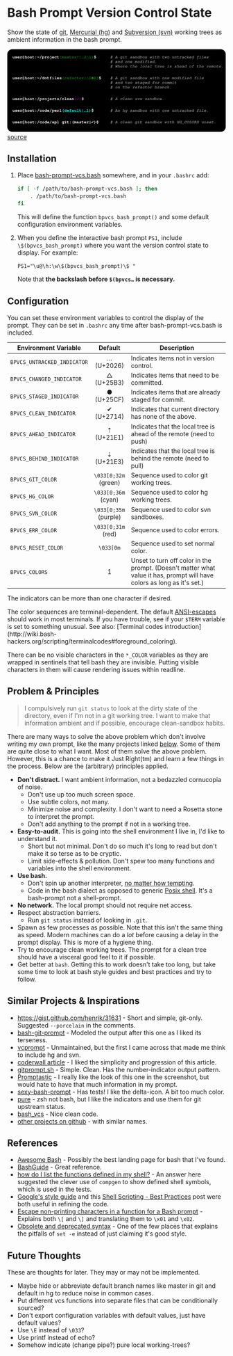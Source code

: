 Bash Prompt Version Control State
=================================
Show the state of [git](https://git-scm.com/), [Mercurial (hg)](https://www.mercurial-scm.org/)
and [Subversion (svn)](https://subversion.apache.org/) working trees as ambient information in
the bash prompt.

![Screenshot](screenshot.png "Screenshot")
[source](screenshot.svg)

Installation
------------
1. Place [bash-prompt-vcs.bash](bash-prompt-vcs.bash) somewhere, and in your `.bashrc` add:

   ```bash
   if [ -f /path/to/bash-prompt-vcs.bash ]; then
       . /path/to/bash-prompt-vcs.bash
   fi
   ```

   This will define the function `bpvcs_bash_prompt()` and some default
   configuration environment variables.

2. When you define the interactive bash prompt `PS1`, include
   `\$(bpvcs_bash_prompt)` where you want the version control state to
   display.  For example:

   ```
   PS1="\u@\h:\w\$(bpvcs_bash_prompt)\$ "
   ```
   Note that **the backslash before `$(bpvcs…` is necessary.**


Configuration
-------------
You can set these environment variables to control the display of the prompt.
They can be set in `.bashrc` any time after bash-prompt-vcs.bash is included.

Environment Variable        | Default | Description
----------------------------|:-------:|------------
`BPVCS_UNTRACKED_INDICATOR` | … <br/>(U+2026) | Indicates items not in version control.
`BPVCS_CHANGED_INDICATOR`   | △ <br/>(U+25B3) | Indicates items that need to be committed.
`BPVCS_STAGED_INDICATOR`    | ● <br/>(U+25CF) | Indicates items that are already staged for commit.
`BPVCS_CLEAN_INDICATOR`     | ✔ <br/>(U+2714) | Indicates that current directory has none of the above.
`BPVCS_AHEAD_INDICATOR`     | ⇡ <br>(U+21E1)  | Indicates that the local tree is ahead of the remote (need to push)
`BPVCS_BEHIND_INDICATOR`    | ⇣ <br>(U+21E3)  | Indicates that the local tree is behind the remote (need to pull)
`BPVCS_GIT_COLOR`           | `\033[0;32m` <br/>(green)  | Sequence used to color git working trees.
`BPVCS_HG_COLOR`            | `\033[0;36m` <br/>(cyan)   | Sequence used to color hg working trees.
`BPVCS_SVN_COLOR`           | `\033[0;35m` <br/>(purple) | Sequence used to color svn sandboxes.
`BPVCS_ERR_COLOR`           | `\033[0;31m` <br/>(red)    | Sequence used to color errors.
`BPVCS_RESET_COLOR`         | `\033[0m`                  | Sequence used to set normal color.
`BPVCS_COLORS`              |  1         | Unset to turn off color in the prompt. (Doesn't matter what value it has, prompt will have colors as long as it's set.)

The indicators can be more than one character if desired.

The color sequences are terminal-dependent.  The default
[ANSI-escapes](https://en.wikipedia.org/wiki/ANSI_escape_code#Colors) should work in
most terminals.  If you have trouble, see if your `$TERM` variable is set to
something unusual.  See also: [Terminal codes introduction](http://wiki.bash-
hackers.org/scripting/terminalcodes#foreground_coloring).

There can be no visible characters in the `*_COLOR` variables as they are
wrapped in sentinels that tell bash they are invisible.  Putting visible
characters in them will cause rendering issues within readline.


Problem & Principles
--------------------
> I compulsively run `git status` to look at the dirty state of the directory,
> even if I'm not in a git working tree.
> I want to make that information ambient and if possible, encourage clean-sandbox
> habits.

There are many ways to solve the above problem which don't involve writing my
own prompt, like the many projects linked [below](#user-content-similar-projects--inspirations).
Some of them are quite close to what I want.  Most of them solve the above problem.  However,
this is a chance  to make it Just Right(tm) and learn a few things in the process.
Below are the (arbitrary) principles applied.

* **Don't distract.**  I want ambient information, not a bedazzled cornucopia of noise.
  * Don't use up too much screen space.
  * Use subtle colors, not many.
  * Minimize noise and complexity.  I don't want to need a Rosetta stone to interpret the prompt.
  * Don't add anything to the prompt if not in a working tree.
* **Easy-to-audit.**  This is going into the shell environment I live in, I'd like to understand it.
  * Short but not minimal.  Don't do so much it's long to read but don't make it so terse as to be cryptic.
  * Limit side-effects & pollution.  Don't spew too many functions and variables into the shell environment.
* **Use bash.**
  * Don't spin up another interpreter, [no matter how tempting](http://www.python.org).
  * Code in the bash dialect as opposed to generic [Posix shell](http://pubs.opengroup.org/onlinepubs/9699919799/utilities/V3_chap02.html#tag_18).  It's a bash-prompt not a shell-prompt.
* **No network.**  The local prompt should not require net access.
* Respect abstraction barriers.
  * Run `git status` instead of looking in `.git`.
* Spawn as few processes as possible.
  Note that this isn't the same thing as speed.  Modern machines can do a *lot* before causing a delay in the prompt display.  This is more of a hygiene thing.
* Try to encourage clean working trees.  The prompt for a clean tree should have a visceral good feel to it if possible.
* Get better at `bash`.  Getting this to work doesn't take too long, but take
  some time to look at bash style guides and best practices and try to follow.


Similar Projects & Inspirations
-------------------------------
* https://gist.github.com/henrik/31631 - Short and simple, git-only.  Suggested `--porcelain` in the comments.
* [bash-git-prompt](https://github.com/magicmonty/bash-git-prompt/) - Modeled the output after this one as I liked its terseness.
* [vcprompt](https://github.com/djl/vcprompt) - Unmaintained, but the first I came across that made me think to include hg and svn.
* [coderwall article](https://coderwall.com/p/pn8f0g/show-your-git-status-and-branch-in-color-at-the-command-prompt) - I liked the simplicity and progression of this article.
* [gitprompt.sh](https://github.com/jcgoble3/gitstuff/blob/master/gitprompt.sh) - Simple.  Clean.  Has the number-indicator output pattern.
* [Promptastic](http://painl.es/promptastic/) - I really like the look of this one in the screenshot, but would hate to have that much information in my prompt.
* [sexy-bash-prompt](https://github.com/twolfson/sexy-bash-prompt) - Has tests!  I like the delta-icon.  A bit too much color.
* [pure](https://github.com/sindresorhus/pure) - zsh not bash, but I like the indicators and use them for git upstream status.
* [bash_vcs](https://github.com/mfouesneau/bash_vcs) - Nice clean code.
* [other projects on github](https://github.com/search?utf8=%E2%9C%93&q=bash+vcs+prompt&type=Repositories&ref=searchresults) - with similar names.


References
----------
* [Awesome Bash](https://github.com/awesome-lists/awesome-bash) - Possibly the best landing page for bash that I've found.
* [BashGuide](http://mywiki.wooledge.org/BashGuide) - Great reference.
* [how do I list the functions defined in my shell?](http://stackoverflow.com/questions/4471364/how-do-i-list-the-functions-defined-in-my-shell) - An answer here suggested the clever use of `compgen` to show defined shell symbols, which is used in the tests.
* [Google's style guide](https://google.github.io/styleguide/shell.xml) and this [Shell Scripting - Best Practices](http://fahdshariff.blogspot.com/2013/10/shell-scripting-best-practices.html) post were both useful in refining the code.
* [Escape non-printing characters in a function for a Bash prompt](http://superuser.com/questions/301353/escape-non-printing-characters-in-a-function-for-a-bash-prompt) - Explains both `\[` and `\]` and translating them to `\x01` and `\x02`.
* [Obsolete and deprecated syntax](http://wiki.bash-hackers.org/scripting/obsolete) - One of the few places that explains the pitfalls of `set -e` instead of just claiming it's good style.


Future Thoughts
---------------
These are thoughts for later.  They may or may not be implemented.

* Maybe hide or abbreviate default branch names like master in git and default in hg to reduce noise in common cases.
* Put different vcs functions into separate files that can be conditionally sourced?
* Don't export configuration variables with default values, just have default values?
* Use `\E` instead of `\033`?
* Use printf instead of echo?
* Somehow indicate (change pipe?) pure local working-trees?
